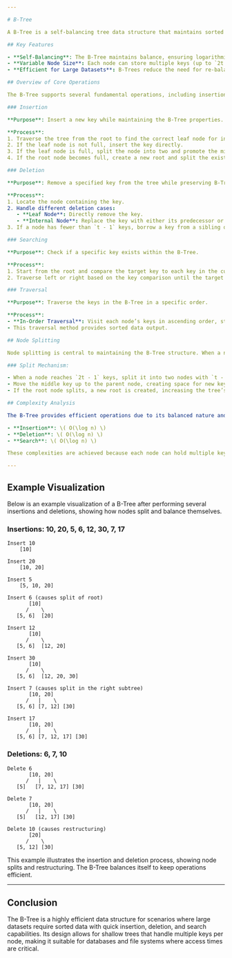 ```yaml
---

# B-Tree

A B-Tree is a self-balancing tree data structure that maintains sorted data and allows for efficient insertion, deletion, and search operations. B-Trees are optimized for systems that read and write large blocks of data, making them ideal for databases and file systems. In a B-Tree, nodes can have multiple children, and each node stores a range of keys, allowing the tree to remain shallow and balanced.

## Key Features

- **Self-Balancing**: The B-Tree maintains balance, ensuring logarithmic height and efficient operations.
- **Variable Node Size**: Each node can store multiple keys (up to `2t - 1` keys, where `t` is the minimum degree), making it suitable for disk-based storage.
- **Efficient for Large Datasets**: B-Trees reduce the need for re-balancing and keep the tree shallow, improving performance for large datasets.

## Overview of Core Operations

The B-Tree supports several fundamental operations, including insertion, deletion, search, and traversal. Each operation is structured to keep the tree balanced and efficient.

### Insertion

**Purpose**: Insert a new key while maintaining the B-Tree properties.

**Process**:
1. Traverse the tree from the root to find the correct leaf node for insertion.
2. If the leaf node is not full, insert the key directly.
3. If the leaf node is full, split the node into two and promote the middle key to the parent node.
4. If the root node becomes full, create a new root and split the existing root, ensuring the tree grows in height only when necessary.

### Deletion

**Purpose**: Remove a specified key from the tree while preserving B-Tree properties.

**Process**:
1. Locate the node containing the key.
2. Handle different deletion cases:
   - **Leaf Node**: Directly remove the key.
   - **Internal Node**: Replace the key with either its predecessor or successor and remove the replacement key from its original location.
3. If a node has fewer than `t - 1` keys, borrow a key from a sibling or merge nodes to ensure the minimum key count is maintained.

### Searching

**Purpose**: Check if a specific key exists within the B-Tree.

**Process**:
1. Start from the root and compare the target key to each key in the current node.
2. Traverse left or right based on the key comparison until the target is found or reach a leaf without finding it.

### Traversal

**Purpose**: Traverse the keys in the B-Tree in a specific order.

**Process**:
- **In-Order Traversal**: Visit each node’s keys in ascending order, starting from the smallest key to the largest key in each subtree.
- This traversal method provides sorted data output.

## Node Splitting

Node splitting is central to maintaining the B-Tree structure. When a node overflows, it is split into two nodes, and the middle key is moved up to the parent. This process ensures that nodes stay within the permissible range of keys, keeping the tree balanced.

### Split Mechanism:

- When a node reaches `2t - 1` keys, split it into two nodes with `t - 1` keys each.
- Move the middle key up to the parent node, creating space for new keys.
- If the root node splits, a new root is created, increasing the tree’s height by one.

## Complexity Analysis

The B-Tree provides efficient operations due to its balanced nature and shallow height:

- **Insertion**: \( O(\log n) \)
- **Deletion**: \( O(\log n) \)
- **Search**: \( O(\log n) \)

These complexities are achieved because each node can hold multiple keys, reducing the overall height of the tree and minimizing the number of node accesses required.

---
```


## Example Visualization

Below is an example visualization of a B-Tree after performing several insertions and deletions, showing how nodes split and balance themselves.

### Insertions: 10, 20, 5, 6, 12, 30, 7, 17

```plaintext
Insert 10
    [10]

Insert 20
    [10, 20]

Insert 5
    [5, 10, 20]

Insert 6 (causes split of root)
       [10]
      /    \
   [5, 6]  [20]

Insert 12
       [10]
      /    \
   [5, 6]  [12, 20]

Insert 30
       [10]
      /    \
   [5, 6]  [12, 20, 30]

Insert 7 (causes split in the right subtree)
       [10, 20]
      /   |    \
   [5, 6] [7, 12] [30]

Insert 17
       [10, 20]
      /   |    \
   [5, 6] [7, 12, 17] [30]
```

### Deletions: 6, 7, 10

```plaintext
Delete 6
       [10, 20]
      /   |    \
   [5]   [7, 12, 17] [30]

Delete 7
       [10, 20]
      /   |    \
   [5]   [12, 17] [30]

Delete 10 (causes restructuring)
       [20]
      /    \
   [5, 12] [30]
```

This example illustrates the insertion and deletion process, showing node splits and restructuring. The B-Tree balances itself to keep operations efficient.

---

## Conclusion

The B-Tree is a highly efficient data structure for scenarios where large datasets require sorted data with quick insertion, deletion, and search capabilities. Its design allows for shallow trees that handle multiple keys per node, making it suitable for databases and file systems where access times are critical.